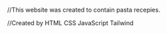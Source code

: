 //This website was created to contain pasta recepies.

//Created by 
    HTML
    CSS
    JavaScript
    Tailwind